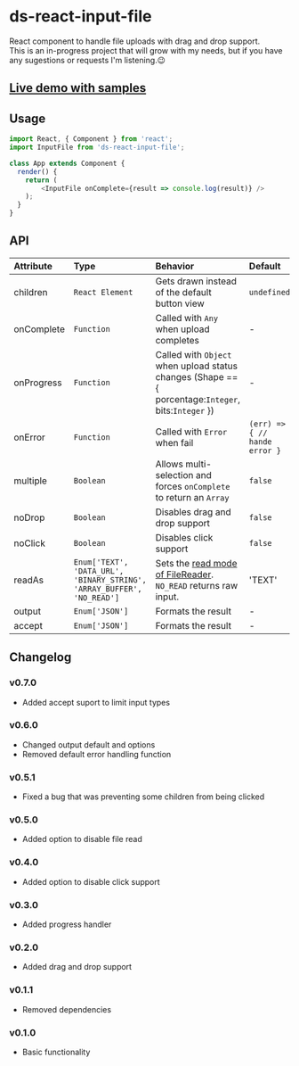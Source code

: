 # ds-react-input-file
React component to handle file uploads with drag and drop support.  
This is an in-progress project that will grow with my needs, but if you have any sugestions or requests I'm listening.:wink:

## [Live demo with samples](https://danieluy.github.io/react-input-file/)

## Usage
```javascript
import React, { Component } from 'react';
import InputFile from 'ds-react-input-file';

class App extends Component {
  render() {
    return (
        <InputFile onComplete={result => console.log(result)} />
    );
  }
}
```

## API
| Attribute   | Type                                                                      | Behavior                                                                                                                                             | Default                          | Mandatory |
| :-          | :-                                                                        | :-                                                                                                                                                   | :-                               | :-        |
| children    | ``React Element``                                                         | Gets drawn instead of the default button view                                                                                                        | ``undefined``                    | ``false`` |
| onComplete  | ``Function``                                                              | Called with ``Any`` when upload completes                                                                                                            | -                                | ``true``  |
| onProgress  | ``Function``                                                              | Called with ``Object`` when upload status changes (Shape == { porcentage:``Integer``, bits:``Integer`` })                                            | -                                | ``false`` |
| onError     | ``Function``                                                              | Called with ``Error`` when fail                                                                                                                      | ``(err) => { // hande error } `` | ``false`` |
| multiple    | ``Boolean``                                                               | Allows multi-selection and forces ``onComplete`` to return an ``Array``                                                                              | ``false``                        | ``false`` |
| noDrop      | ``Boolean``                                                               | Disables drag and drop support                                                                                                                       | ``false``                        | ``false`` |
| noClick     | ``Boolean``                                                               | Disables click support                                                                                                                               | ``false``                        | ``false`` |
| readAs      | ``Enum['TEXT', 'DATA_URL', 'BINARY_STRING', 'ARRAY_BUFFER', 'NO_READ']``  | Sets the [read mode of FileReader](https://developer.mozilla.org/en-US/docs/Web/API/FileReader#Methods). `NO_READ` returns raw input.                | 'TEXT'                           | ``false`` |
| output      | ``Enum['JSON']``                                                          | Formats the result                                                                                                                                   | -                                | ``false`` |
| accept      | ``Enum['JSON']``                                                          | Formats the result                                                                                                                                   | -                                | ``false`` |

## Changelog
### v0.7.0
- Added accept suport to limit input types
### v0.6.0
- Changed output default and options
- Removed default error handling function
### v0.5.1
- Fixed a bug that was preventing some children from being clicked
### v0.5.0
- Added option to disable file read
### v0.4.0
- Added option to disable click support
### v0.3.0
- Added progress handler
### v0.2.0
- Added drag and drop support
### v0.1.1
- Removed dependencies
### v0.1.0
- Basic functionality
